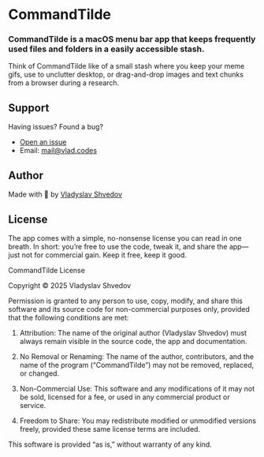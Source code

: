 # CommandTilde

### CommandTilde is a macOS menu bar app that keeps frequently used files and folders in a easily accessible stash.

Think of CommandTilde like of a small stash where you keep your meme gifs, use to unclutter desktop, or drag-and-drop images and text chunks from a browser during a research.

## Support

Having issues? Found a bug?
- [Open an issue](https://github.com/vshvedov/CommandTilde/issues)
- Email: mail@vlad.codes

## Author

Made with 🍵 by [Vladyslav Shvedov](https://vlad.codes)

## License

The app comes with a simple, no-nonsense license you can read in one breath. In short: you’re free to use the code, tweak it, and share the app—just not for commercial gain. Keep it free, keep it good.

CommandTilde License

Copyright © 2025 Vladyslav Shvedov

Permission is granted to any person to use, copy, modify, and share this software and its source code for non-commercial purposes only, provided that the following conditions are met:

1. Attribution: The name of the original author (Vladyslav Shvedov) must always remain visible in the source code, the app and documentation.

2. No Removal or Renaming: The name of the author, contributors, and the name of the program (“CommandTilde”) may not be removed, replaced, or changed.

3. Non-Commercial Use: This software and any modifications of it may not be sold, licensed for a fee, or used in any commercial product or service.

4. Freedom to Share: You may redistribute modified or unmodified versions freely, provided these same license terms are included.

This software is provided “as is,” without warranty of any kind.
